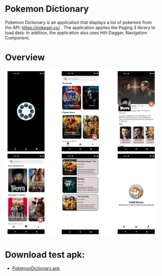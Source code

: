 # Pokemon Dictionary 
Pokemon Dictionary is an application that displays a list of pokemon from the API: https://pokeapi.co/ . The application applies the Paging 3 library to load data. In addition, the application also uses Hilt-Dagger, Navigation Component.

# Overview
![ScreenShot](/docs/Capture.PNG)

# Download test apk:
* [PokemonDictionary.apk](/raw/main/docs/TMDBMovie.apk)